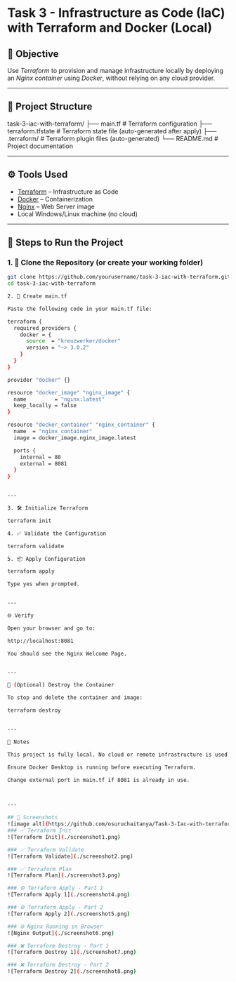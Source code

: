 # Task 3 - Infrastructure as Code (IaC) with Terraform and Docker (Local)

## 📌 Objective

Use *Terraform* to provision and manage infrastructure locally by deploying an *Nginx container* using *Docker*, without relying on any cloud provider.

---

## 📁 Project Structure

task-3-iac-with-terraform/ ├── main.tf              # Terraform configuration ├── terraform.tfstate    # Terraform state file (auto-generated after apply) ├── .terraform/          # Terraform plugin files (auto-generated) └── README.md            # Project documentation

---

## ⚙ Tools Used

- [Terraform](https://www.terraform.io/) – Infrastructure as Code
- [Docker](https://www.docker.com/) – Containerization
- [Nginx](https://hub.docker.com/_/nginx) – Web Server image
- Local Windows/Linux machine (no cloud)

---

## 🚀 Steps to Run the Project

### 1. 📁 Clone the Repository (or create your working folder)

```bash
git clone https://github.com/yourusername/task-3-iac-with-terraform.git
cd task-3-iac-with-terraform

2. 📄 Create main.tf

Paste the following code in your main.tf file:

terraform {
  required_providers {
    docker = {
      source  = "kreuzwerker/docker"
      version = "~> 3.0.2"
    }
  }
}

provider "docker" {}

resource "docker_image" "nginx_image" {
  name         = "nginx:latest"
  keep_locally = false
}

resource "docker_container" "nginx_container" {
  name  = "nginx_container"
  image = docker_image.nginx_image.latest

  ports {
    internal = 80
    external = 8081
  }
}


---

3. 🛠 Initialize Terraform

terraform init

4. ✅ Validate the Configuration

terraform validate

5. 📦 Apply Configuration

terraform apply

Type yes when prompted.


---

🌐 Verify

Open your browser and go to:

http://localhost:8081

You should see the Nginx Welcome Page.


---

🧹 (Optional) Destroy the Container

To stop and delete the container and image:

terraform destroy


---

📌 Notes

This project is fully local. No cloud or remote infrastructure is used.

Ensure Docker Desktop is running before executing Terraform.

Change external port in main.tf if 8081 is already in use.



---

## 📸 Screenshots
![image alt](https://github.com/osuruchaitanya/Task-3-Iac-with-terraform/blob/a28bc78cee48da2bba898e6280a8f2c320a13631/screenshot1.png)
### ✅ Terraform Init  
![Terraform Init](./screenshot1.png)

### ✅ Terraform Validate  
![Terraform Validate](./screenshot2.png)

### ✅ Terraform Plan  
![Terraform Plan](./screenshot3.png)

### ⚙ Terraform Apply - Part 1  
![Terraform Apply 1](./screenshot4.png)

### ⚙ Terraform Apply - Part 2  
![Terraform Apply 2](./screenshot5.png)

### 🌐 Nginx Running in Browser  
![Nginx Output](./screenshot6.png)

### ❌ Terraform Destroy - Part 1  
![Terraform Destroy 1](./screenshot7.png)

### ❌ Terraform Destroy - Part 2  
![Terraform Destroy 2](./screenshot8.png)
